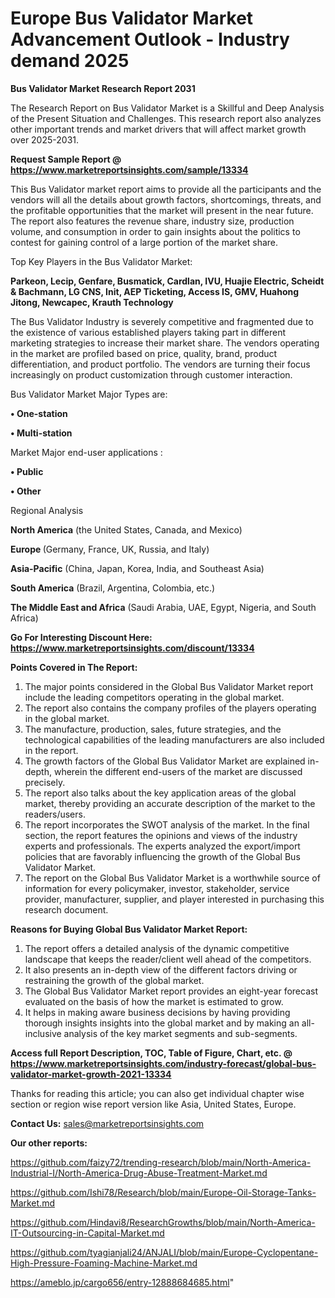 # Europe Bus Validator Market Advancement Outlook - Industry demand 2025

<strong>Bus Validator Market Research Report 2031</strong>

The Research Report on Bus Validator Market is a Skillful and Deep Analysis of the Present Situation and Challenges. This research report also analyzes other important trends and market drivers that will affect market growth over 2025-2031.

<strong>Request Sample Report @ <a href=https://www.marketreportsinsights.com/sample/13334>https://www.marketreportsinsights.com/sample/13334</a></strong>

This Bus Validator market report aims to provide all the participants and the vendors will all the details about growth factors, shortcomings, threats, and the profitable opportunities that the market will present in the near future. The report also features the revenue share, industry size, production volume, and consumption in order to gain insights about the politics to contest for gaining control of a large portion of the market share.

Top Key Players in the Bus Validator Market:

<strong>Parkeon, Lecip, Genfare, Busmatick, Cardlan, IVU, Huajie Electric, Scheidt & Bachmann, LG CNS, Init, AEP Ticketing, Access IS, GMV, Huahong Jitong, Newcapec, Krauth Technology</strong>

The Bus Validator Industry is severely competitive and fragmented due to the existence of various established players taking part in different marketing strategies to increase their market share. The vendors operating in the market are profiled based on price, quality, brand, product differentiation, and product portfolio. The vendors are turning their focus increasingly on product customization through customer interaction.

Bus Validator Market Major Types are:

<strong>• One-station

• Multi-station</strong>

Market Major end-user applications :

<strong>• Public

• Other</strong>

Regional Analysis

</u><strong><b>North America</b></strong> (the United States, Canada, and Mexico)

<strong><b>Europe </b></strong>(Germany, France, UK, Russia, and Italy)

<strong><b>Asia-Pacific</b></strong> (China, Japan, Korea, India, and Southeast Asia)

<strong><b>South America</b></strong> (Brazil, Argentina, Colombia, etc.)

<strong><b>The Middle East and Africa</b></strong> (Saudi Arabia, UAE, Egypt, Nigeria, and South Africa)

<strong>Go For Interesting Discount Here: <a href=https://www.marketreportsinsights.com/discount/13334>https://www.marketreportsinsights.com/discount/13334</a></strong>

<strong>Points Covered in The Report:</strong>
<ol>
  <li>The major points considered in the Global Bus Validator Market report include the leading competitors operating in the global market.</li>
  <li>The report also contains the company profiles of the players operating in the global market.</li>
  <li>The manufacture, production, sales, future strategies, and the technological capabilities of the leading manufacturers are also included in the report.</li>
  <li>The growth factors of the Global Bus Validator Market are explained in-depth, wherein the different end-users of the market are discussed precisely.</li>
  <li>The report also talks about the key application areas of the global market, thereby providing an accurate description of the market to the readers/users.</li>
  <li>The report incorporates the SWOT analysis of the market. In the final section, the report features the opinions and views of the industry experts and professionals. The experts analyzed the export/import policies that are favorably influencing the growth of the Global Bus Validator Market.</li>
  <li>The report on the Global Bus Validator Market is a worthwhile source of information for every policymaker, investor, stakeholder, service provider, manufacturer, supplier, and player interested in purchasing this research document.</li>
</ol>
<strong>Reasons for Buying Global Bus Validator Market Report:</strong>

<ol>
  <li>The report offers a detailed analysis of the dynamic competitive landscape that keeps the reader/client well ahead of the competitors.</li>
  <li>It also presents an in-depth view of the different factors driving or restraining the growth of the global market.</li>
  <li>The Global Bus Validator Market report provides an eight-year forecast evaluated on the basis of how the market is estimated to grow.</li>
  <li>It helps in making aware business decisions by having providing thorough insights insights into the global market and by making an all-inclusive analysis of the key market segments and sub-segments.</li>
</ol>
<strong>Access full Report Description, TOC, Table of Figure, Chart, etc. @ <a href=https://www.marketreportsinsights.com/industry-forecast/global-bus-validator-market-growth-2021-13334>https://www.marketreportsinsights.com/industry-forecast/global-bus-validator-market-growth-2021-13334</a></strong>


Thanks for reading this article; you can also get individual chapter wise section or region wise report version like Asia, United States, Europe.

<strong>Contact Us:</strong>
sales@marketreportsinsights.com

<strong>Our other reports:</strong>

<a href=https://github.com/faizy72/trending-research/blob/main/North-America-Industrial-I/North-America-Drug-Abuse-Treatment-Market.md>https://github.com/faizy72/trending-research/blob/main/North-America-Industrial-I/North-America-Drug-Abuse-Treatment-Market.md</a>

<a href=https://github.com/Ishi78/Research/blob/main/Europe-Oil-Storage-Tanks-Market.md>https://github.com/Ishi78/Research/blob/main/Europe-Oil-Storage-Tanks-Market.md</a>

<a href=https://github.com/Hindavi8/ResearchGrowths/blob/main/North-America-IT-Outsourcing-in-Capital-Market.md>https://github.com/Hindavi8/ResearchGrowths/blob/main/North-America-IT-Outsourcing-in-Capital-Market.md</a>

<a href=https://github.com/tyagianjali24/ANJALI/blob/main/Europe-Cyclopentane-High-Pressure-Foaming-Machine-Market.md>https://github.com/tyagianjali24/ANJALI/blob/main/Europe-Cyclopentane-High-Pressure-Foaming-Machine-Market.md</a>

<a href=https://ameblo.jp/cargo656/entry-12888684685.html>https://ameblo.jp/cargo656/entry-12888684685.html</a>"
